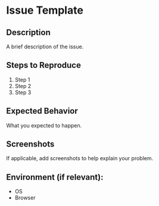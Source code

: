 # Issue Template

## Description
A brief description of the issue.

## Steps to Reproduce
1. Step 1
2. Step 2
3. Step 3

## Expected Behavior
What you expected to happen.

## Screenshots
If applicable, add screenshots to help explain your problem.

## Environment (if relevant):
- OS
- Browser
